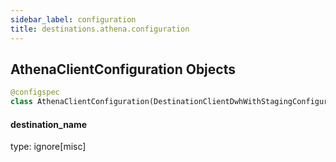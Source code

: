 ```yaml
---
sidebar_label: configuration
title: destinations.athena.configuration
---
```


## AthenaClientConfiguration Objects

```python
@configspec
class AthenaClientConfiguration(DestinationClientDwhWithStagingConfiguration)
```

#### destination\_name

type: ignore[misc]

